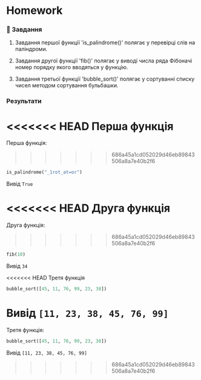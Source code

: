 # Homework
### 📖 Завдання
1. Завдання першої функції 'is_palindrome()' полягає у перевірці слів на паліндроми.

2. Завдання другої функції 'fib()' полягає у виводі числа ряда Фібоначі номер порядку якого вводяться у функцію.

3. Завдання третьої функції 'bubble_sort()' полягає у сортуванні списку чисел методом сортування бульбашки.

### Результати
<<<<<<< HEAD
Перша функція
=======
Перша функція:
>>>>>>> 686a45a1cd052029d46eb89843506a8a7e40b2f6
```python
is_palindrome("_1rot_at=or")
```
Вивід `True`

<<<<<<< HEAD
Друга функція
=======
Друга функція:
>>>>>>> 686a45a1cd052029d46eb89843506a8a7e40b2f6
```python
fib(10)
```
Вивід `34`

<<<<<<< HEAD
Третя функція
```python
bubble_sort([45, 11, 76, 99, 23, 38])
```
Вивід `[11, 23, 38, 45, 76, 99]`
=======
Третя функція:
```python
bubble_sort([45, 11, 76, 99, 23, 38])
```
Вивід `[11, 23, 38, 45, 76, 99]`
>>>>>>> 686a45a1cd052029d46eb89843506a8a7e40b2f6
